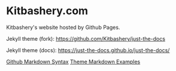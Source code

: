 # Kitbashery.com


Kitbashery's website hosted by Github Pages.


Jekyll theme (fork): 
https://github.com/Kitbashery/just-the-docs

Jekyll theme (docs):
https://just-the-docs.github.io/just-the-docs/

[Github Markdown Syntax](https://docs.github.com/en/github/writing-on-github/getting-started-with-writing-and-formatting-on-github/basic-writing-and-formatting-syntax)
[Theme Markdown Examples](https://github.com/Kitbashery/just-the-docs/blob/main/docs/index-test.md)
